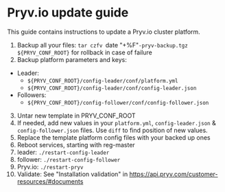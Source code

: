# Pryv.io update guide

This guide contains instructions to update a Pryv.io cluster platform.

1. Backup all your files: `tar czfv `date "+%F"`-pryv-backup.tgz ${PRYV_CONF_ROOT}` for rollback in case of failure
2. Backup platform parameters and keys:
  - Leader: 
    - `${PRYV_CONF_ROOT}/config-leader/conf/platform.yml`
    - `${PRYV_CONF_ROOT}/config-leader/conf/config-leader.json`
  - Followers:
    - `${PRYV_CONF_ROOT}/config-follower/conf/config-follower.json`
3. Untar new template in PRYV_CONF_ROOT
4. If needed, add new values in your `platform.yml`, `config-leader.json` & `config-follower.json` files. Use `diff` to find position of new values.
5. Replace the template platform config files with your backed up ones
6. Reboot services, starting with reg-master
  1. leader: `./restart-config-leader`
  2. follower: `./restart-config-follower`
  3. Pryv.io: `./restart-pryv`
7. Validate: See "Installation validation" in https://api.pryv.com/customer-resources/#documents
